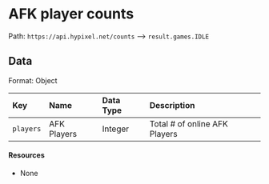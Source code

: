 # AFK player counts
Path: `https://api.hypixel.net/counts` --> `result.games.IDLE`

## Data
Format: Object

|Key|Name|Data Type|Description|
|:-|:-|:-|:-|
|`players`|AFK Players|Integer|Total # of online AFK Players|

#### Resources
- None
